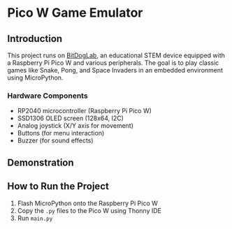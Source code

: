 # Pico W Game Emulator  

## Introduction  

This project runs on [BitDogLab](https://github.com/BitDogLab/BitDogLab), an educational STEM device equipped with a Raspberry Pi Pico W and various peripherals. The goal is to play classic games like Snake, Pong, and Space Invaders in an embedded environment using MicroPython.  

### Hardware Components
- RP2040 microcontroller (Raspberry Pi Pico W)  
- SSD1306 OLED screen (128x64, I2C)  
- Analog joystick (X/Y axis for movement)  
- Buttons (for menu interaction)  
- Buzzer (for sound effects)

## Demonstration
<!-- Place images and videos -->

## How to Run the Project  
1. Flash MicroPython onto the Raspberry Pi Pico W  
2. Copy the `.py` files to the Pico W using Thonny IDE  
3. Run `main.py`  
